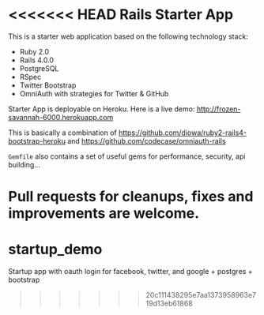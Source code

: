<<<<<<< HEAD
Rails Starter App
===========

This is a starter web application based on the following technology stack:

* Ruby 2.0
* Rails 4.0.0
* PostgreSQL
* RSpec
* Twitter Bootstrap
* OmniAuth with strategies for Twitter & GitHub

Starter App is deployable on Heroku. Here is a live demo: http://frozen-savannah-6000.herokuapp.com

This is basically a combination of https://github.com/diowa/ruby2-rails4-bootstrap-heroku and https://github.com/codecase/omniauth-rails

```Gemfile``` also contains a set of useful gems for performance, security, api building...

Pull requests for cleanups, fixes and improvements are welcome.
=======
startup_demo
============

Startup app with oauth login for facebook, twitter, and google + postgres + bootstrap
>>>>>>> 20c111438295e7aa1373958963e719d13eb61868
